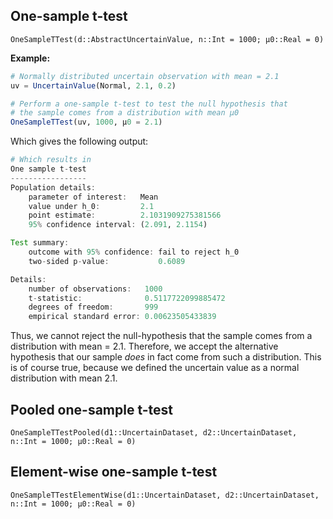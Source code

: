 ## One-sample t-test

```@docs
OneSampleTTest(d::AbstractUncertainValue, n::Int = 1000; μ0::Real = 0)
```

**Example:**

```julia
# Normally distributed uncertain observation with mean = 2.1
uv = UncertainValue(Normal, 2.1, 0.2)

# Perform a one-sample t-test to test the null hypothesis that
# the sample comes from a distribution with mean μ0
OneSampleTTest(uv, 1000, μ0 = 2.1)
```

Which gives the following output:

```julia
# Which results in
One sample t-test
-----------------
Population details:
    parameter of interest:   Mean
    value under h_0:         2.1
    point estimate:          2.1031909275381566
    95% confidence interval: (2.091, 2.1154)

Test summary:
    outcome with 95% confidence: fail to reject h_0
    two-sided p-value:           0.6089

Details:
    number of observations:   1000
    t-statistic:              0.5117722099885472
    degrees of freedom:       999
    empirical standard error: 0.00623505433839
```

Thus, we cannot reject the null-hypothesis that the sample comes from a distribution
with mean = 2.1. Therefore, we accept the alternative hypothesis that our sample
*does* in fact come from such a distribution. This is of course true, because
we defined the uncertain value as a normal distribution with mean 2.1.


## Pooled one-sample t-test

```@docs
OneSampleTTestPooled(d1::UncertainDataset, d2::UncertainDataset, n::Int = 1000; μ0::Real = 0)
```

## Element-wise one-sample t-test

```@docs
OneSampleTTestElementWise(d1::UncertainDataset, d2::UncertainDataset, n::Int = 1000; μ0::Real = 0)
```
